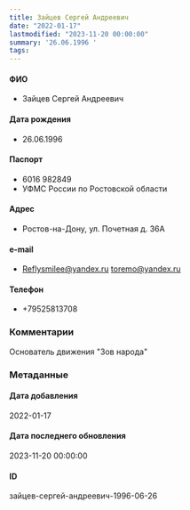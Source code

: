 ```yaml
---
title: Зайцев Сергей Андреевич
date: "2022-01-17"
lastmodified: "2023-11-20 00:00:00"
summary: '26.06.1996 '
tags: 
---
```

<!--# pp1-->
<!--## Фигурант-->
<!--### Личные данные-->
#### ФИО
- Зайцев Сергей Андреевич
#### Дата рождения
- 26.06.1996
#### Паспорт
- 6016 982849
- УФМС России по Ростовской области
#### Адрес
- Ростов-на-Дону, ул. Почетная д. 36А
#### e-mail
- Reflysmilee@yandex.ru toremo@yandex.ru
#### Телефон
- +79525813708
### Комментарии
Основатель движения "Зов народа"
### Метаданные
#### Дата добавления
2022-01-17
#### Дата последнего обновления
2023-11-20 00:00:00
#### ID
зайцев-сергей-андреевич-1996-06-26
<!--## END;-->
